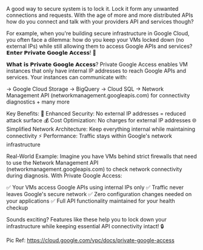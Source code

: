 A good way to secure system is to lock it. Lock it form any unwanted connections and requests. With the age of more and more distributed APIs how do you connect and talk with your providers API and services though?

For example, when you're building secure infrastructure in Google Cloud, you often face a dilemma: how do you keep your VMs locked down (no external IPs) while still allowing them to access Google APIs and services? 𝗘𝗻𝘁𝗲𝗿 𝗣𝗿𝗶𝘃𝗮𝘁𝗲 𝗚𝗼𝗼𝗴𝗹𝗲 𝗔𝗰𝗰𝗲𝘀𝘀! 🚀

𝗪𝗵𝗮𝘁 𝗶𝘀 𝗣𝗿𝗶𝘃𝗮𝘁𝗲 𝗚𝗼𝗼𝗴𝗹𝗲 𝗔𝗰𝗰𝗲𝘀𝘀?
Private Google Access enables VM instances that only have internal IP addresses to reach Google APIs and services. Your instances can communicate with:

→ Google Cloud Storage
→  BigQuery
→ Cloud SQL
→ Network Management API (networkmanagement.googleapis.com) for connectivity diagnostics + many more


Key Benefits:
🔐 Enhanced Security: No external IP addresses = reduced attack surface
💰 Cost Optimization: No charges for external IP addresses
🌐 Simplified Network Architecture: Keep everything internal while maintaining connectivity
⚡ Performance: Traffic stays within Google's network infrastructure

Real-World Example:
Imagine you have VMs behind strict firewalls that need to use the Network Management API (networkmanagement.googleapis.com) to check network connectivity during diagnosis. With Private Google Access:

✅ Your VMs access Google APIs using internal IPs only
✅ Traffic never leaves Google's secure network
✅ Zero configuration changes needed on your applications
✅ Full API functionality maintained for your health checkup

Sounds exciting? Features like these help you to lock down your infrastructure while keeping essential API connectivity intact! 🔒

Pic Ref: https://cloud.google.com/vpc/docs/private-google-access
